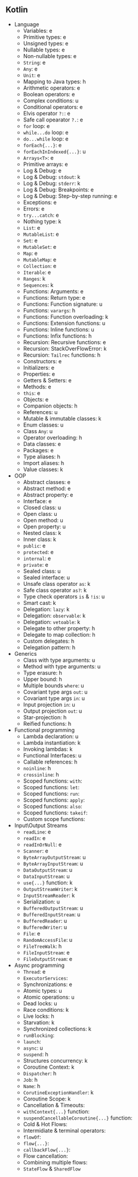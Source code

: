 ## Kotlin

- Language
  - Variables: e
  - Primitive types: e
  - Unsigned types: e
  - Nullable types: e
  - Non-nullable types: e
  - `String`: e
  - `Any`: e
  - `Unit`: e
  - Mapping to Java types: h
  - Arithmetic operators: e
  - Boolean operators: e
  - Complex conditions: u
  - Conditional operators: e
  - Elvis operator `?:`: e
  - Safe call opearator `?.`: e
  - `for` loop: e
  - `while...do` loop: e
  - `do...while` loop: e
  - `forEach{...}`: e
  - `forEachInIndexed{...}`: u
  - `Arrays<T>`: e
  - Primitive arrays: e
  - Log & Debug: e
  - Log & Debug: `stdout`: k
  - Log & Debug: `stderr`: k
  - Log & Debug: Breakpoints: e
  - Log & Debug: Step-by-step running: e
  - Exceptions: e
  - Errors: e
  - `try...catch`: e
  - Nothing type: k
  - `List`: e
  - `MutableList`: e
  - `Set`: e
  - `MutableSet`: e
  - `Map`: e
  - `MutableMap`: e
  - `Collection`: e
  - `Iterable`: e
  - `Ranges`: k
  - `Sequences`: k
  - Functions: Arguments: e
  - Functions: Return type: e
  - Functions: Function signature: u
  - Functions: `varargs`: h
  - Functions: Function overloading: k
  - Functions: Extension functions: u
  - Functions: Inline functions: u
  - Functions: Infix functions: h
  - Recursion: Recursive functions: e
  - Recursion: StackOverFlowError: k
  - Recursion: `Tailrec` functions: h
  - Constructors: e
  - Initializers: e
  - Properties: e
  - Getters & Setters: e
  - Methods: e
  - `this`: e
  - Objects: e
  - Companion objects: h
  - References: u
  - Mutable & immutable classes: k
  - Enum classes: u
  - Class `Any`: u
  - Operator overloading: h
  - Data classes: e
  - Packages: e
  - Type aliases: h
  - Import aliases: h
  - Value classes: k
- OOP
  - Abstract classes: e
  - Abstract method: e
  - Abstract property: e
  - Interface: e
  - Closed class: u
  - Open class: u
  - Open method: u
  - Open property: u
  - Nested class: k
  - Inner class: k
  - `public`: e
  - `protected`: e
  - `internal`: e
  - `private`: e
  - Sealed class: u
  - Sealed interface: u
  - Unsafe class operator `as`: k
  - Safe class operator `as?`: k
  - Type check operators `is` & `!is`: u
  - Smart cast: k
  - Delegation: `lazy`: k
  - Delegation: `observable`: k
  - Delegation: `vetoable`: k
  - Delegate to other property: h
  - Delegate to map collection: h
  - Custom delegates: h
  - Delegation pattern: h
- Generics
  - Class with type arguments: u
  - Method with type arguments: u
  - Type erasure: h
  - Upper bound: h
  - Multiple bounds `where`: u
  - Covariant type args `out`: u
  - Covariant type args `in`: u
  - Input projection `in`: u
  - Output projection `out`: u
  - Star-projection: h
  - Reified functions: h
- Functional programming
  - Lambda declaration: u
  - Lambda instantiation: k
  - Invoking lambdas: k
  - Functional Interfaces: u
  - Callable references: h
  - `noinline`: h
  - `crossinline`: h
  - Scoped functions: `with`:
  - Scoped functions: `let`: 
  - Scoped functions: `run`:
  - Scoped functions: `apply`: 
  - Scoped functions: `also`:
  - Scoped functions: `takeif`:
  - Custom scope functions: 
- Input\Output Streams
  - `readLine`: e
  - `readIn`: e
  - `readInOrNull`: e
  - `Scanner`: e
  - `ByteArrayOutputStream`: u
  - `ByteArrayInputStream`: u
  - `DataOutputStream`: u
  - `DataInputStream`: u
  - `use{...}` function: k
  - `OutputStreamWriter`: k
  - `InputStreamReader`: k
  - Serialization: u
  - `BufferedOutputStream`: u 
  - `BufferedInputStream`: u
  - `BufferedReader`: u
  - `BufferedWriter`: u
  - `File`: e
  - `RandomAccessFile`: u
  - `FileTreeWalk`: h
  - `FileInputStream`: e
  - `FileOutputStream`: e
- Async programming
  - `Thread`: e
  - `ExecutorServices`:
  - Synchronizations: e
  - Atomic types: u
  - Atomic operations: u
  - Dead locks: u
  - Race conditions: k
  - Live locks: h
  - Starvation: k
  - Synchronized collections: k
  - `runBlocking`:
  - `launch`: 
  - `async`: u
  - `suspend`: h
  - Structures concurrency: k
  - Coroutine Context: k
  - `Dispatcher`: h
  - `Job`: h
  - `Name`: h
  - `CorutineExceptionHandler`: k
  - Coroutine Scope: k
  - Cancellation & Timeouts:
  - `withContext{...}` function:
  - `suspendCancellableCoroutine{...}` function: 
  - Cold & Hot Flows:
  - Intermidiate & terminal operators:
  - `flowOf`:
  - `flow{...}`:
  - `callbackFlow{...}`:
  - Flow cancellation:
  - Combining multiple flows:
  - `StateFlow` & `SharedFlow`